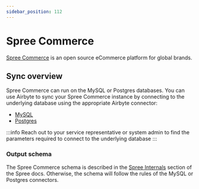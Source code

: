 ```yaml
---
sidebar_position: 112
---
```


# Spree Commerce

[Spree Commerce](https://spreecommerce.org/) is an open source eCommerce platform for global brands.

## Sync overview

Spree Commerce can run on the MySQL or Postgres databases. You can use Airbyte to sync your Spree Commerce instance by connecting to the underlying database using the appropriate Airbyte connector:

* [MySQL](mysql.md)
* [Postgres](postgres.md)

:::info
Reach out to your service representative or system admin to find the parameters required to connect to the underlying database
:::

### Output schema

The Spree Commerce schema is described in the [Spree Internals](https://dev-docs.spreecommerce.org/internals/) section of the Spree docs. Otherwise, the schema will follow the rules of the MySQL or Postgres connectors.

